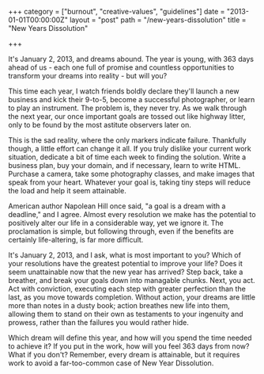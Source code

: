+++
category = ["burnout", "creative-values", "guidelines"]
date = "2013-01-01T00:00:00Z"
layout = "post"
path = "/new-years-dissolution"
title = "New Years Dissolution"

+++

It's January 2, 2013, and dreams abound. The year is young, with 363 days ahead of us - each one full of promise and countless opportunities to transform your dreams into reality - but will you?

This time each year, I watch friends boldly declare they'll launch a new business and kick their 9-to-5, become a successful photographer, or learn to play an instrument. The problem is, they never try. As we walk through the next year, our once important goals are tossed out like highway litter, only to be found by the most astitute observers later on.

This is the sad reality, where the only markers indicate failure. Thankfully though, a little effort can change it all. If you truly dislike your current work situation, dedicate a bit of time each week to finding the solution. Write a business plan, buy your domain, and if necessary, learn to write HTML. Purchase a camera, take some photography classes, and make images that speak from your heart. Whatever your goal is, taking tiny steps will reduce the load and help it seem attainable.

American author Napolean Hill once said, "a goal is a dream with a deadline," and I agree. Almost every resolution we make has the potential to positively alter our life in a considerable way, yet we ignore it. The proclamation is simple, but following through, even if the benefits are certainly life-altering, is far more difficult.

It's January 2, 2013, and I ask, what is most important to you? Which of your resolutions have the greatest potential to improve your life? Does it seem unattainable now that the new year has arrived? Step back, take a breather, and break your goals down into managable chunks. Next, you act. Act with conviction, executing each step with greater perfection than the last, as you move towards completion. Without action, your dreams are little more than notes in a dusty book; action breathes new life into them, allowing them to stand on their own as testaments to your ingenuity and prowess, rather than the failures you would rather hide.

Which dream will define this year, and how will you spend the time needed to achieve it? If you put in the work, how will you feel 363 days from now? What if you don't? Remember, every dream is attainable, but it requires work to avoid a far-too-common case of New Year Dissolution.
